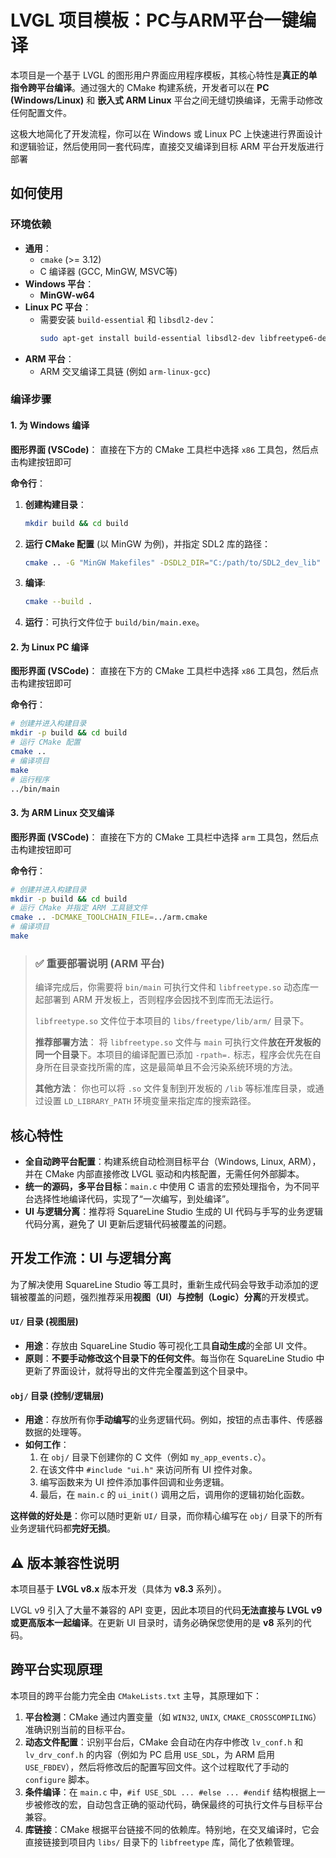 
# LVGL 项目模板：PC与ARM平台一键编译

本项目是一个基于 LVGL 的图形用户界面应用程序模板，其核心特性是**真正的单指令跨平台编译**。通过强大的 CMake 构建系统，开发者可以在 **PC (Windows/Linux)** 和 **嵌入式 ARM Linux** 平台之间无缝切换编译，无需手动修改任何配置文件。

这极大地简化了开发流程，你可以在 Windows 或 Linux PC 上快速进行界面设计和逻辑验证，然后使用同一套代码库，直接交叉编译到目标 ARM 平台开发版进行部署

## 如何使用

### 环境依赖

*   **通用**：
    *   `cmake` (>= 3.12)
    *   C 编译器 (GCC, MinGW, MSVC等)
*   **Windows 平台**：
    *   **MinGW-w64**
*   **Linux PC 平台**：
    *   需要安装 `build-essential` 和 `libsdl2-dev`：
        ```bash
        sudo apt-get install build-essential libsdl2-dev libfreetype6-dev
        ```
*   **ARM 平台**：
    *   ARM 交叉编译工具链 (例如 `arm-linux-gcc`)

### 编译步骤

#### 1. 为 Windows 编译

**图形界面 (VSCode)**：
直接在下方的 CMake 工具栏中选择 `x86` 工具包，然后点击构建按钮即可

**命令行**：
1.  **创建构建目录**：
    ```bash
    mkdir build && cd build
    ```
2.  **运行 CMake 配置** (以 MinGW 为例)，并指定 SDL2 库的路径：
    ```bash
    cmake .. -G "MinGW Makefiles" -DSDL2_DIR="C:/path/to/SDL2_dev_lib"
    ```
3.  **编译**:
    ```bash
    cmake --build .
    ```
4.  **运行**：可执行文件位于 `build/bin/main.exe`。

#### 2. 为 Linux PC 编译

**图形界面 (VSCode)**：
直接在下方的 CMake 工具栏中选择 `x86` 工具包，然后点击构建按钮即可

**命令行**：
```bash
# 创建并进入构建目录
mkdir -p build && cd build
# 运行 CMake 配置
cmake ..
# 编译项目
make
# 运行程序
../bin/main
```

#### 3. 为 ARM Linux 交叉编译

**图形界面 (VSCode)**：
直接在下方的 CMake 工具栏中选择 `arm` 工具包，然后点击构建按钮即可

**命令行**：
```bash
# 创建并进入构建目录
mkdir -p build && cd build
# 运行 CMake 并指定 ARM 工具链文件
cmake .. -DCMAKE_TOOLCHAIN_FILE=../arm.cmake
# 编译项目
make
```

> ### ✅ 重要部署说明 (ARM 平台)
>
> 编译完成后，你需要将 `bin/main` 可执行文件和 `libfreetype.so` 动态库一起部署到 ARM 开发板上，否则程序会因找不到库而无法运行。
>
> `libfreetype.so` 文件位于本项目的 `libs/freetype/lib/arm/` 目录下。
>
> **推荐部署方法**：
> 将 `libfreetype.so` 文件与 `main` 可执行文件**放在开发板的同一个目录**下。本项目的编译配置已添加 `-rpath=.` 标志，程序会优先在自身所在目录查找所需的库，这是最简单且不会污染系统环境的方法。
>
> **其他方法**：
> 你也可以将 `.so` 文件复制到开发板的 `/lib` 等标准库目录，或通过设置 `LD_LIBRARY_PATH` 环境变量来指定库的搜索路径。

## 核心特性

*   **全自动跨平台配置**：构建系统自动检测目标平台（Windows, Linux, ARM），并在 CMake 内部直接修改 LVGL 驱动和内核配置，无需任何外部脚本。
*   **统一的源码，多平台目标**：`main.c` 中使用 C 语言的宏预处理指令，为不同平台选择性地编译代码，实现了“一次编写，到处编译”。
*   **UI 与逻辑分离**：推荐将 SquareLine Studio 生成的 UI 代码与手写的业务逻辑代码分离，避免了 UI 更新后逻辑代码被覆盖的问题。

## 开发工作流：UI 与逻辑分离

为了解决使用 SquareLine Studio 等工具时，重新生成代码会导致手动添加的逻辑被覆盖的问题，强烈推荐采用**视图（UI）与控制（Logic）分离**的开发模式。

#### `UI/` 目录 (视图层)

*   **用途**：存放由 SquareLine Studio 等可视化工具**自动生成**的全部 UI 文件。
*   **原则**：**不要手动修改这个目录下的任何文件**。每当你在 SquareLine Studio 中更新了界面设计，就将导出的文件完全覆盖到这个目录中。

#### `obj/` 目录 (控制/逻辑层)

*   **用途**：存放所有你**手动编写**的业务逻辑代码。例如，按钮的点击事件、传感器数据的处理等。
*   **如何工作**：
    1.  在 `obj/` 目录下创建你的 C 文件（例如 `my_app_events.c`）。
    2.  在该文件中 `#include "ui.h"` 来访问所有 UI 控件对象。
    3.  编写函数来为 UI 控件添加事件回调和业务逻辑。
    4.  最后，在 `main.c` 的 `ui_init()` 调用之后，调用你的逻辑初始化函数。

**这样做的好处是**：你可以随时更新 `UI/` 目录，而你精心编写在 `obj/` 目录下的所有业务逻辑代码都**完好无损**。

## ⚠️ 版本兼容性说明

本项目基于 **LVGL v8.x** 版本开发（具体为 **v8.3** 系列）。

LVGL v9 引入了大量不兼容的 API 变更，因此本项目的代码**无法直接与 LVGL v9 或更高版本一起编译**。在更新 UI 目录时，请务必确保您使用的是 **v8** 系列的代码。

## 跨平台实现原理

本项目的跨平台能力完全由 `CMakeLists.txt` 主导，其原理如下：

1.  **平台检测**：CMake 通过内置变量（如 `WIN32`, `UNIX`, `CMAKE_CROSSCOMPILING`）准确识别当前的目标平台。
2.  **动态文件配置**：识别平台后，CMake 会自动在内存中修改 `lv_conf.h` 和 `lv_drv_conf.h` 的内容（例如为 PC 启用 `USE_SDL`，为 ARM 启用 `USE_FBDEV`），然后将修改后的配置写回文件。这个过程取代了手动的 `configure` 脚本。
3.  **条件编译**：在 `main.c` 中，`#if USE_SDL ... #else ... #endif` 结构根据上一步被修改的宏，自动包含正确的驱动代码，确保最终的可执行文件与目标平台兼容。
4.  **库链接**：CMake 根据平台链接不同的依赖库。特别地，在交叉编译时，它会直接链接到项目内 `libs/` 目录下的 `libfreetype` 库，简化了依赖管理。